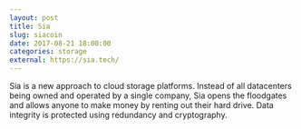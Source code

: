 ```yaml
---
layout: post
title: Sia
slug: siacoin
date: 2017-08-21 18:00:00
categories: storage
external: https://sia.tech/
---
```


Sia is a new approach to cloud storage platforms. Instead of all datacenters being owned and operated by a single company, Sia opens the floodgates and allows anyone to make money by renting out their hard drive. Data integrity is protected using redundancy and cryptography.
